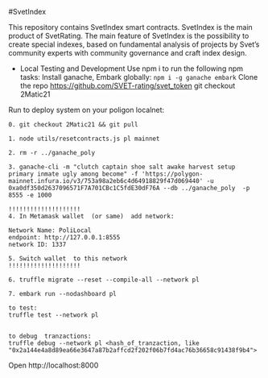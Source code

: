 #SvetIndex

This repository contains SvetIndex smart contracts. SvetIndex is the main product of SvetRating. The main feature of SvetIndex is the possibility to create special indexes, based on fundamental analysis of projects by Svet’s community experts  with community governance and craft index design.

- Local Testing and Development
Use npm i to run the following npm tasks:
Install ganache, Embark globally:
`npm i -g ganache embark`
 Clone the repo https://github.com/SVET-rating/svet_token
 git checkout  2Matic21


Run to deploy system on your poligon localnet:
```
0. git checkout 2Matic21 && git pull

1. node utils/resetcontracts.js pl mainnet

2. rm -r ../ganache_poly

3. ganache-cli -m "clutch captain shoe salt awake harvest setup primary inmate ugly among become" -f 'https://polygon-mainnet.infura.io/v3/753a98a2eb6c4d64918829f47d069440' -u 0xa0df350d2637096571F7A701CBc1C5fdE30dF76A --db ../ganache_poly  -p 8555 -e 1000

!!!!!!!!!!!!!!!!!!!!
4. In Metamask wallet  (or same)  add network:

Network Name: PoliLocal
endpoint: http://127.0.0.1:8555
network ID: 1337

5. Switch wallet  to this network
!!!!!!!!!!!!!!!!!!!!

6. truffle migrate --reset --compile-all --network pl

7. embark run --nodashboard pl

to test:
truffle test --network pl


to debug  tranzactions:
truffle debug --network pl <hash_of_tranzaction, like
"0x2a144e4a8d89ea66e3647a87b2affcd2f202f06b7fd4ac76b36658c91438f9b4">

```


Open http://localhost:8000
